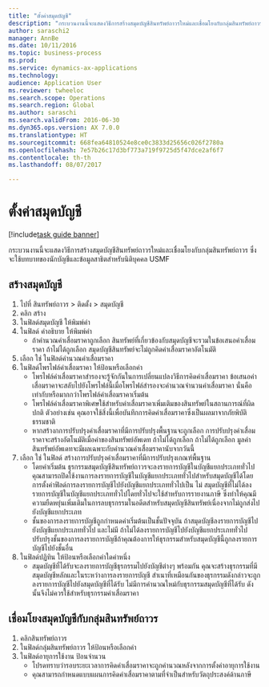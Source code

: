 ```yaml
--- 
title: "ตั้งค่าสมุดบัญชี"
description: "กระบวนงานนี้จะแสดงวิธีการสร้างสมุดบัญชีสินทรัพย์ถาวรใหม่และเชื่อมโยงกับกลุ่มสินทรัพย์ถาวร "
author: saraschi2
manager: AnnBe
ms.date: 10/11/2016
ms.topic: business-process
ms.prod: 
ms.service: dynamics-ax-applications
ms.technology: 
audience: Application User
ms.reviewer: twheeloc
ms.search.scope: Operations
ms.search.region: Global
ms.author: saraschi
ms.search.validFrom: 2016-06-30
ms.dyn365.ops.version: AX 7.0.0
ms.translationtype: HT
ms.sourcegitcommit: 668fea64810524e8ce0c3833d25656c026f2780a
ms.openlocfilehash: 7e57b26c17d3bf773a719f9725d5f47dce2af6f7
ms.contentlocale: th-th
ms.lasthandoff: 08/07/2017

---
```

# <a name="set-up-books"></a>ตั้งค่าสมุดบัญชี

[!include[task guide banner](../../includes/task-guide-banner.md)]

กระบวนงานนี้จะแสดงวิธีการสร้างสมุดบัญชีสินทรัพย์ถาวรใหม่และเชื่อมโยงกับกลุ่มสินทรัพย์ถาวร  ซึ่งจะใช้บทบาทของนักบัญชีและข้อมูลสาธิตสำหรับนิติบุคคล USMF


## <a name="create-a-book"></a>สร้างสมุดบัญชี
1. ไปที่ สินทรัพย์ถาวร > ติดตั้ง > สมุดบัญชี
2. คลิก สร้าง
3. ในฟิลด์สมุดบัญชี ให้พิมพ์ค่า
4. ในฟิลด์ คำอธิบาย ให้พิมพ์ค่า
    * ถ้าคำนวณค่าเสื่อมราคาถูกเลือก สินทรัพย์ที่เกี่ยวข้องกับสมุดบัญชีจะรวมในข้อเสนอค่าเสื่อมราคา  ถ้าไม่ได้ถูกเลือก สมุดบัญชีสินทรัพย์จะไม่ถูกคิดค่าเสื่อมราคาอัตโนมัติ  
5. เลือก ใช่ ในฟิลด์คำนวณค่าเสื่อมราคา
6. ในฟิลด์โพรไฟล์ค่าเสื่อมราคา ให้ป้อนหรือเลือกค่า
    * โพรไฟล์ค่าเสื่อมราคาสำรองจะรู้จักกันในการเปลี่ยนแปลงวิธีการคิดค่าเสื่อมราคา  ข้อเสนอค่าเสื่อมราคาจะสลับไปยังโพรไฟล์นี้เมื่อโพรไฟล์สำรองจะคำนวณจำนวนค่าเสื่อมราคา นั่นคือเท่ากับหรือมากกว่าโพรไฟล์ค่าเสื่อมราคาเริ่มต้น  
    * โพรไฟล์ค่าเสื่อมราคาพิเศษใช้สำหรับค่าเสื่อมราคาเพิ่มเติมของสินทรัพย์ในสถานการณ์ที่ผิดปกติ  ตัวอย่างเช่น คุณอาจใช้สิ่งนี้เพื่อบันทึกการคิดค่าเสื่อมราคาซึ่งเป็นผลมาจากภัยพิบัติธรรมชาติ  
    * หากสร้างกการปรับปรุงค่าเสื่อมราคาที่มีการปรับปรุงพื้นฐานจะถูกเลือก การปรับปรุงค่าเสื่อมราคาจะสร้างอัตโนมัติเมื่อค่าของสินทรัพย์อัพเดท  ถ้าไม่ได้ถูกเลือก ถ้าไม่ได้ถูกเลือก มูลค่าสินทรัพย์อัพเดทจะมีผลเฉพาะกับคำนวณค่าเสื่อมราคานับจากวันนี้  
7. เลือก ใช่ ในฟิลด์ สร้างการปรับปรุงค่าเสื่อมราคาที่มีการปรับปรุงเกณฑ์พื้นฐาน
    * โดยค่าเริ่มต้น ธุรกรรมสมุดบัญชีสินทรัพย์ถาวรจะลงรายการบัญชีในบัญชีแยกประเภททั่วไป  คุณสามารถปิดใช้งานการลงรายการบัญชีในบัญชีแยกประเภททั่วไปสำหรับสมุดบัญชีได้โดยการตั้งค่าฟิลด์การลงรายการบัญชีไปยังบัญชีแยกประเภททั่วไปเป็น ไม่ สมุดบัญชีที่ไม่ได้ลงรายการบัญชีในบัญชีแยกประเภททั่วไปโดยทั่วไปจะใช้สำหรับการรายงานภาษี ซึ่งทำให้คุณมีความยืดหยุ่นเพิ่มเติมในการลบธุรกรรมในอดีตสำหรับสมุดบัญชีสินทรัพย์เนื่องจากไม่ถูกส่งไปยังบัญชีแยกประเภท  
    * ชั้นของการลงรายการบัญชีถูกกำหนดค่าเริ่มต้นเป็นชั้นปัจจุบัน ถ้าสมุดบัญชีลงรายการบัญชีไปยังบัญชีแยกประเภททั่วไป และไม่มี ถ้าไม่ได้ลงรายการบัญชีไปยังบัญชีแยกประเภททั่วไป  ปรับปรุงชั้นของการลงรายการบัญชีถ้าคุณต้องการให้ธุรกรรมสำหรับสมุดบัญชีนี้ถูกลงรายการบัญชีไปยังชั้นอื่น  
8. ในฟิลด์ปฏิทิน ให้ป้อนหรือเลือกค่าใดค่าหนึ่ง
    * สมุดบัญชีที่ได้รับจะลงรายการบัญชีธุรกรรมไปยังบัญชีต่างๆ พร้อมกัน  คุณจะสร้างธุรกรรมที่มีสมุดบัญชีหลักและในระหว่างการลงรายการบัญชี สำเนาที่เหมือนกันของธุรกรรมดังกล่าวจะถูกลงรายการบัญชีไปยังสมุดบัญชีที่ได้รับ  ไม่มีการคำนวณใหม่กับธุรกรรมสมุดบัญชีที่ได้รับ ดังนั้นจึงไม่ควรใช้สำหรับธุรกรรมค่าเสื่อมราคา  

## <a name="associate-the-book-with-a-fixed-asset-group"></a>เชื่อมโยงสมุดบัญชีกับกลุ่มสินทรัพย์ถาวร
1. คลิกสินทรัพย์ถาวร
2. ในฟิลด์กลุ่มสินทรัพย์ถาวร ให้ป้อนหรือเลือกค่า
3. ในฟิลด์อายุการใช้งาน ป้อนจำนวน
    * โปรดทราบว่ารอบระยะเวลาการคิดค่าเสื่อมราคาจะถูกคำนวณหลังจากการตั้งค่าอายุการใช้งาน  
    * คุณสามารถกำหนดแบบแผนการคิดค่าเสื่อมราคาตามที่จำเป็นสำหรับวัตถุประสงค์ด้านภาษี  


